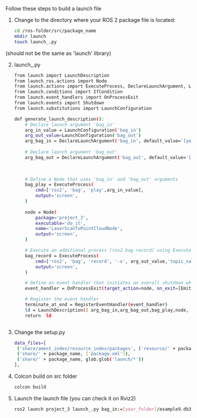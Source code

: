 Follow these steps to build a launch file

1. Change to the directory where your ROS 2 package file is located:

   ```bash
   cd /ros-folder/src/package_name
   mkdir launch
   touch launch_.py
  (should not be the same as 'launch' library)

2. launch_.py
   ```bash
   from launch import LaunchDescription
   from launch_ros.actions import Node
   from launch.actions import ExecuteProcess, DeclareLaunchArgument, LogInfo, RegisterEventHandler, EmitEvent
   from launch.conditions import IfCondition
   from launch.event_handlers import OnProcessExit
   from launch.events import Shutdown
   from launch.substitutions import LaunchConfiguration
   
   def generate_launch_description():
       # Declare launch argument 'bag_in'
       arg_in_value = LaunchConfiguration('bag_in')
       arg_out_value=LaunchConfiguration('bag_out')
       arg_bag_in = DeclareLaunchArgument('bag_in', default_value='[your_folder]/example9.db3', description='Input bag file path')
       
       # Declare launch argument 'bag_out'
       arg_bag_out = DeclareLaunchArgument('bag_out', default_value='[change_it_to_your_folder]/example10.db3', description='Output bag file path')
       
   
       
       # Define a Node that uses 'bag_in' and 'bag_out' arguments
       bag_play = ExecuteProcess(
           cmd=['ros2', 'bag', 'play',arg_in_value],
           output='screen',
       )
       
       node = Node(
           package='project_3',
           executable='do_it',
           name='LaserScanToPointCloudNode',
           output='screen',
       )
   
       # Execute an additional process (ros2 bag record) using ExecuteProcess
       bag_record = ExecuteProcess(
           cmd=['ros2', 'bag', 'record', '-o', arg_out_value,'topic_name', '/point_cloud'],
           output='screen',
       )
   
       # Define an event handler that initiates an overall shutdown when 'node' exits
       event_handler = OnProcessExit(target_action=node, on_exit=[EmitEvent(event=Shutdown())])
   
       # Register the event handler
       terminate_at_end = RegisterEventHandler(event_handler)
       ld = LaunchDescription([ arg_bag_in,arg_bag_out,bag_play,node, bag_record,terminate_at_end])
       return  ld
   


2. Change the setup.py

   ```bash
   data_files=[
    ('share/ament_index/resource_index/packages', ['resource/' + package_name]),
    ('share/' + package_name, ['package.xml']),
    ('share/' + package_name, glob.glob('launch/*'))
   ],

3. Colcon build on src folder

   ```bash
   colcon build

4. Launch the launch file (you can check it on Rviz2)

   ```bash
   ros2 launch project_3 launch_.py bag_in:=[your_folder]/example9.db3
